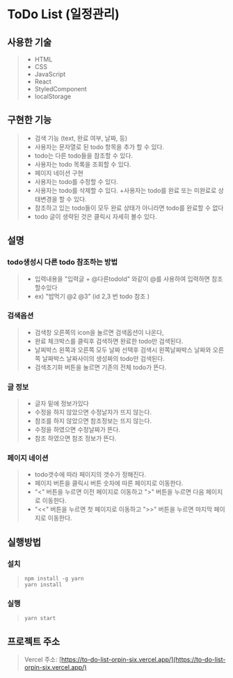 # ToDo List (일정관리)
## 사용한 기술 
> + HTML
> + CSS
> + JavaScript
> + React
> + StyledComponent
> + localStorage
## 구현한 기능 
> + 검색 기능 (text, 완료 여부, 날짜, 등)
> + 사용자는 문자열로 된 todo 항목을 추가 할 수 있다.
> + todo는 다른 todo들을 참조할 수 있다.
> + 사용자는 todo 목록을 조회할 수 있다.
> + 페이지 네이션 구현
> + 사용자는 todo를 수정할 수 있다.
> + 사용자는 todo를 삭제할 수 있다.
> +사용자는 todo를 완료 또는 미완료로 상태변경을 할 수 있다.
> + 참조하고 있는 todo들이 모두 완료 상태가 아니라면 todo를 완료할 수 없다
> + todo 글이 생략된 것은 클릭시 자세히 볼수 있다.
## 설명 
### todo생성시 다른 todo 참조하는 방법
> + 입력내용을 "입력글 + @다른todoId" 와같이 @를 사용하여 입력하면 참조할수있다
> + ex) "밥먹기 @2 @3" (id 2,3 번 todo 참조 )
### 검색옵션 
> + 검색창 오른쪽의 icon을 눌르면 검색옵션이 나온다,
> + 완료 체크박스를 클릭후 검색하면 완료한 todo만 검색된다.
> + 날찌박스 왼쪽과 오른쪽 모두 날짜 선택후 검색시 왼쪽날짜박스 날짜와 오른쪽 날짜박스 날짜사이의 생성짜의 todo만 검색된다.
> + 검색초기화 버튼을 눌르면 기존의 전체 todo가 뜬다.
### 글 정보
> + 글자 밑에 정보가있다
> + 수정을 하지 않았으면 수정날자가 뜨지 않는다.
> + 참조를 하지 않았으면 참조정보는 뜨지 않는다.
> + 수정을 하였으면 수정날짜가 뜬다.
> + 참조 하였으면 참조 정보가 뜬다.
### 페이지 네이션
> + todo갯수에 따라 페이지의 갯수가 정해진다.
> + 페이지 버튼을 클릭시 버튼 숫자에 따른 페이지로 이동한다.
> + "<" 버튼을 누르면 이전 페이지로 이동하고 ">" 버튼을 누르면 다음 페이지로 이동한다.
> + "<<" 버튼을 누르면 첫 페이지로 이동하고 ">>" 버튼을 누르면 마지막 페이지로 이동한다.
## 실행방법
### 설치
> ```
> npm install -g yarn
> yarn install
### 실행
> ```
> yarn start
> ```
## 프로젝트 주소 
> Vercel 주소: [https://to-do-list-orpin-six.vercel.app/](https://to-do-list-orpin-six.vercel.app/)
